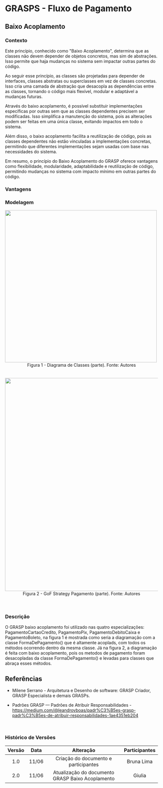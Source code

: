 # GRASPS - Fluxo de Pagamento

## Baixo Acoplamento

### Contexto
Este princípio, conhecido como "Baixo Acoplamento", determina que as classes não devem depender de objetos concretos, mas sim de abstrações. Isso permite que haja mudanças no sistema sem impactar outras partes do código.

Ao seguir esse princípio, as classes são projetadas para depender de interfaces, classes abstratas ou superclasses em vez de classes concretas. Isso cria uma camada de abstração que desacopla as dependências entre as classes, tornando o código mais flexível, modular e adaptável a mudanças futuras.

Através do baixo acoplamento, é possível substituir implementações específicas por outras sem que as classes dependentes precisem ser modificadas. Isso simplifica a manutenção do sistema, pois as alterações podem ser feitas em uma única classe, evitando impactos em todo o sistema.

Além disso, o baixo acoplamento facilita a reutilização de código, pois as classes dependentes não estão vinculadas a implementações concretas, permitindo que diferentes implementações sejam usadas com base nas necessidades do sistema.

Em resumo, o princípio do Baixo Acoplamento do GRASP oferece vantagens como flexibilidade, modularidade, adaptabilidade e reutilização de código, permitindo mudanças no sistema com impacto mínimo em outras partes do código.

### Vantagens

### Modelagem

<img src="./IMG/Padrões/grasp/formaDePagamento.png" width="500" height="">
<figcaption align="center" >Figura 1 - Diagrama de Classes (parte). Fonte: Autores </figcaption>

<br>
<br>

<img src="./IMG/Padrões/grasp/altacoesao.png" width="700" height="">
<figcaption align="center" >Figura 2 - GoF Strategy Pagamento (parte). Fonte: Autores </figcaption>

<br>
<br>

### Descrição
O GRASP baixo acoplamento foi utilizado nas quatro especializações: PagamentoCartaoCredito, PagamentoPix, PagamentoDebitoCaixa e PagamentoBoleto, na figura 1 é mostrada como seria a diagramação com a classe FormaDePagamento() que é altamente acoplads, com todos os métodos ocorrendo dentro da mesma classe. Já na figura 2, a diagramação é feita com baixo acoplamento, pois os metodos de pagamento foram desacopladas da classe FormaDePagamento() e levadas para classes que abraça esses métodos.

## Referências

- Milene Serrano - Arquitetura e Desenho de software: GRASP Criador, GRASP Especialista e demais GRASPs.

- Padrões GRASP — Padrões de Atribuir Responsabilidades - https://medium.com/@leandrovboas/padr%C3%B5es-grasp-padr%C3%B5es-de-atribuir-responsabilidades-1ae4351eb204 

<br>

### Histórico de Versões

| Versão  |   Data   |                   Alteração                    | Participantes |
| :-----: | :------: | :--------------------------------------------: | :-----------: |
| 1.0     | 11/06   | Criação do documento e participantes           | Bruna Lima |
| 2.0     | 11/06   | Atualização do documento GRASP Baixo Acoplamento          | Giulia |